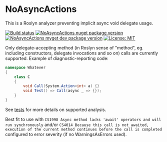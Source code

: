 ﻿# NoAsyncActions
This is a Roslyn analyzer preventing implicit async void delegate usage.


[![Build status](https://ci.appveyor.com/api/projects/status/45y0l3khsdkpufjn?svg=true)](https://ci.appveyor.com/project/bessgeor/noasyncactions)
[![NoAsyncActions nuget package version](https://buildstats.info/nuget/NoAsyncActions?includePreReleases=true)](https://www.nuget.org/packages/NoAsyncActions)
[![NoAsyncActions myget dev package version](https://buildstats.info/myget/noasyncactions/NoAsyncActions?includePreReleases=true)](https://www.myget.org/feed/noasyncactions/package/nuget/NoAsyncActions)
[![License: MIT](https://img.shields.io/badge/License-MIT-yellow.svg)](https://opensource.org/licenses/MIT)

Only delegate-accepting method (in Roslyn sense of "method", eg. including constructors, delegate invocations and so on) calls are currently supported. Example of diagnostic-reporting code:
```csharp
namespace Whatever
{
	class C
	{
		void Call(System.Action<int> a) {}
		void Test() => Call(async _ => {});
	}
}
```

See [tests](https://github.com/bessgeor/NoAsyncActions/blob/master/NoAsyncActions.Test/Tests.fs) for more details on supported analysis.

Best fit to use with
`CS1998 Async method lacks 'await' operators and will run synchronously`
and/or `CS4014 Because this call is not awaited, execution of the current method continues before the call is completed`
configured to error severity (if no WarningsAsErrors used).
